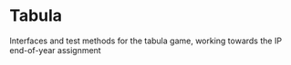 # Tabula

Interfaces and test methods for the tabula game, working towards the IP end-of-year assignment
